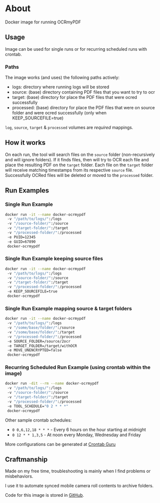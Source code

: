 # About

Docker image for running OCRmyPDF

## Usage

Image can be used for single runs or for recurring scheduled runs with crontab.

### Paths

The image works (and uses) the following paths actively:

- logs: directory where running logs will be stored
- source: (base) directory containing PDF files that you want to try to ocr
- target: (base) directory for place the PDF files that were ocred successfully
- processed: (base) directory for place the PDF files that were on source folder and were ocred successfully (only when KEEP_SOURCEFILE=true)

`log`, `source`, `target` & `processed` volumes are *required* mappings.

## How it works

On each run, the tool will search files on the `source` folder (non-recursively and will ignore folders).
If it finds files, then will try to OCR each file and place the resulting PDF on the `target` folder.
Each file on the `target` folder will receive matching timestamps from its respective `source` file.
Successfully OCRed files will be deleted or moved to the `processed` folder.

## Run Examples

### Single Run Example

``` bash
docker run -it --name docker-ocrmypdf
 -v "/path/to/logs/":/logs
 -v "/source-folder/":/source
 -v "/target-folder/":/target
 -v "/processed-folder/":/processed
 -e PUID=12345
 -e GUID=67890
 docker-ocrmypdf
```

### Single Run Example keeping source files

``` bash
docker run -it --name docker-ocrmypdf
 -v "/path/to/logs/":/logs
 -v "/source-folder/":/source
 -v "/target-folder/":/target
 -v "/processed-folder/":/processed
 -e KEEP_SOURCEFILE=true
 docker-ocrmypdf
```

### Single Run Example mapping source & target folders

``` bash
docker run -it --name docker-ocrmypdf
 -v "/path/to/logs/":/logs
 -v "/some/base/folder/":/source
 -v "/some/base/folder/":/target
 -v "/processed-folder/":/processed
 -e SOURCE_FOLDER=/source/2ocr
 -e TARGET_FOLDER=/target/withOCR
 -e MOVE_UNENCRYPTED=false
 docker-ocrmypdf
```

### Recurring Scheduled Run Example (using crontab within the image)

``` bash
docker run -dit --rm --name docker-ocrmypdf
 -v "/path/to/logs/":/logs
 -v "/source-folder/":/source
 -v "/target-folder/":/target
 -v "/processed-folder/":/processed
 -e TOOL_SCHEDULE="0 2 * * *"
 docker-ocrmypdf
```

Other sample crontab schedules:

- `0 0,6,12,18 * * *` - Every 6 hours on the hour starting at midnight
- `0 12 * * 1,3,5` - At noon every Monday, Wednesday and Friday

More configurations can be generated at [Crontab Guru](https://crontab.guru/#0_3_*_*_*)

## Craftmanship

Made on my free time, troubleshooting is mainly when I find problems or misbehaviors.

I use it to automate synced mobile camera roll contents to archive folders.

Code for this image is stored in [GitHub](https://github.com/rkuzner/docker-ocrmypdf).
